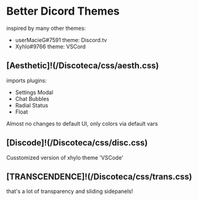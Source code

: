 # Better Dicord Themes

inspired by many other themes:

- userMacieG#7591 theme: Discord.tv
- Xyhlo#9766 theme: VSCord


## [Aesthetic]!(/Discoteca/css/aesth.css)

imports plugins:
- Settings Modal
- Chat Bubbles
- Radial Status
- Float

Almost no changes to default UI, only colors via default vars

## [Discode]!(/Discoteca/css/disc.css)

Cusstomized version of xhylo theme 'VSCode'


## [TRANSCENDENCE]!(/Discoteca/css/trans.css)

that's a lot of transparency and sliding sidepanels!
